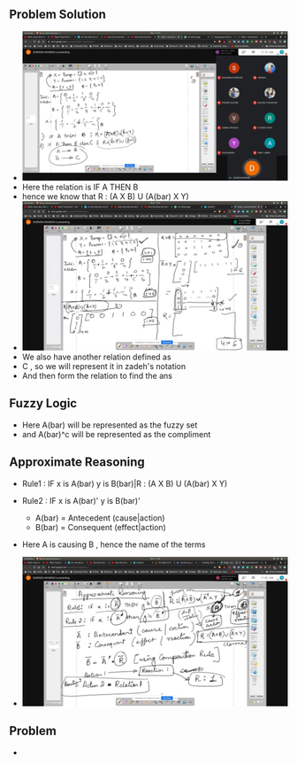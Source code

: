 ## Problem Solution
- ![sol](sol.jpg)
- Here the relation is IF A THEN B
- hence we know that R : (A X B) U (A(bar) X Y)
- ![sol2](sol2.jpg)
- We also have another relation defined as 
- C , so we will represent it in zadeh's notation
- And then form the relation to find the ans

## Fuzzy Logic
- Here A(bar) will be represented as the fuzzy set
- and A(bar)^c will be represented as the compliment

## Approximate Reasoning
- Rule1 : IF x is A(bar) y is B(bar)|R : (A X B) U (A(bar) X Y)

- Rule2 : IF x is A(bar)' y is B(bar)'
  - A(bar) = Antecedent (cause|action)
  - B(bar) = Consequent (effect|action)

- Here A is causing B , hence the name of the terms
- ![ar](ar.jpg)

## Problem
- 